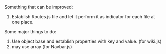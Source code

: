 Something that can be improved:
1. Establish Routes.js file and let it perform it as indicator for each file at one place.

Some major things to do:
1. Use object base and establish properties with key and value. (for wiki.js)
2. may use array (for Navbar.js)